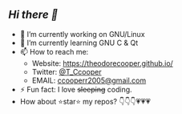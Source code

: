 ## ***Hi there 👋***

* 🔭 I’m currently working on GNU/Linux    
* 🌱 I’m currently learning GNU C & Qt   
* 📫 How to reach me:  
  * Website: https://theodorecooper.github.io/  
  * Twitter: [@T_Ccooper](https://twitter.com/T_Ccooper/)   
  * EMAIL: ccooperr2005@gmail.com  
* ⚡ Fun fact: I love ~~sleeping~~ coding.  
* How about ⭐star⭐ my repos? 👇👇👇💗💗💗
